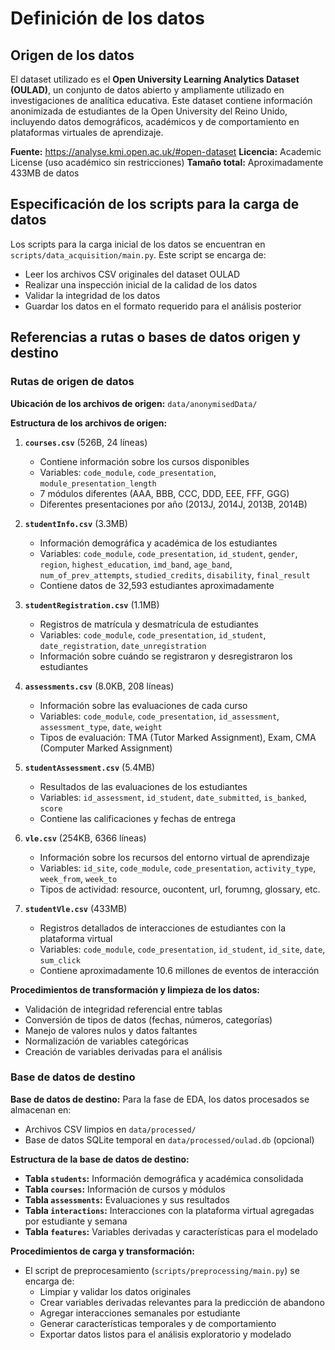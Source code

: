# Definición de los datos

## Origen de los datos

El dataset utilizado es el **Open University Learning Analytics Dataset (OULAD)**, un conjunto de datos abierto y ampliamente utilizado en investigaciones de analítica educativa. Este dataset contiene información anonimizada de estudiantes de la Open University del Reino Unido, incluyendo datos demográficos, académicos y de comportamiento en plataformas virtuales de aprendizaje.

**Fuente:** https://analyse.kmi.open.ac.uk/#open-dataset
**Licencia:** Academic License (uso académico sin restricciones)
**Tamaño total:** Aproximadamente 433MB de datos

## Especificación de los scripts para la carga de datos

Los scripts para la carga inicial de los datos se encuentran en `scripts/data_acquisition/main.py`. Este script se encarga de:
- Leer los archivos CSV originales del dataset OULAD
- Realizar una inspección inicial de la calidad de los datos
- Validar la integridad de los datos
- Guardar los datos en el formato requerido para el análisis posterior

## Referencias a rutas o bases de datos origen y destino

### Rutas de origen de datos

**Ubicación de los archivos de origen:** `data/anonymisedData/`

**Estructura de los archivos de origen:**

1. **`courses.csv`** (526B, 24 líneas)
   - Contiene información sobre los cursos disponibles
   - Variables: `code_module`, `code_presentation`, `module_presentation_length`
   - 7 módulos diferentes (AAA, BBB, CCC, DDD, EEE, FFF, GGG)
   - Diferentes presentaciones por año (2013J, 2014J, 2013B, 2014B)

2. **`studentInfo.csv`** (3.3MB)
   - Información demográfica y académica de los estudiantes
   - Variables: `code_module`, `code_presentation`, `id_student`, `gender`, `region`, `highest_education`, `imd_band`, `age_band`, `num_of_prev_attempts`, `studied_credits`, `disability`, `final_result`
   - Contiene datos de 32,593 estudiantes aproximadamente

3. **`studentRegistration.csv`** (1.1MB)
   - Registros de matrícula y desmatrícula de estudiantes
   - Variables: `code_module`, `code_presentation`, `id_student`, `date_registration`, `date_unregistration`
   - Información sobre cuándo se registraron y desregistraron los estudiantes

4. **`assessments.csv`** (8.0KB, 208 líneas)
   - Información sobre las evaluaciones de cada curso
   - Variables: `code_module`, `code_presentation`, `id_assessment`, `assessment_type`, `date`, `weight`
   - Tipos de evaluación: TMA (Tutor Marked Assignment), Exam, CMA (Computer Marked Assignment)

5. **`studentAssessment.csv`** (5.4MB)
   - Resultados de las evaluaciones de los estudiantes
   - Variables: `id_assessment`, `id_student`, `date_submitted`, `is_banked`, `score`
   - Contiene las calificaciones y fechas de entrega

6. **`vle.csv`** (254KB, 6366 líneas)
   - Información sobre los recursos del entorno virtual de aprendizaje
   - Variables: `id_site`, `code_module`, `code_presentation`, `activity_type`, `week_from`, `week_to`
   - Tipos de actividad: resource, oucontent, url, forumng, glossary, etc.

7. **`studentVle.csv`** (433MB)
   - Registros detallados de interacciones de estudiantes con la plataforma virtual
   - Variables: `code_module`, `code_presentation`, `id_student`, `id_site`, `date`, `sum_click`
   - Contiene aproximadamente 10.6 millones de eventos de interacción

**Procedimientos de transformación y limpieza de los datos:**
- Validación de integridad referencial entre tablas
- Conversión de tipos de datos (fechas, números, categorías)
- Manejo de valores nulos y datos faltantes
- Normalización de variables categóricas
- Creación de variables derivadas para el análisis

### Base de datos de destino

**Base de datos de destino:** Para la fase de EDA, los datos procesados se almacenan en:
- Archivos CSV limpios en `data/processed/`
- Base de datos SQLite temporal en `data/processed/oulad.db` (opcional)

**Estructura de la base de datos de destino:**
- **Tabla `students`:** Información demográfica y académica consolidada
- **Tabla `courses`:** Información de cursos y módulos
- **Tabla `assessments`:** Evaluaciones y sus resultados
- **Tabla `interactions`:** Interacciones con la plataforma virtual agregadas por estudiante y semana
- **Tabla `features`:** Variables derivadas y características para el modelado

**Procedimientos de carga y transformación:**
- El script de preprocesamiento (`scripts/preprocessing/main.py`) se encarga de:
  - Limpiar y validar los datos originales
  - Crear variables derivadas relevantes para la predicción de abandono
  - Agregar interacciones semanales por estudiante
  - Generar características temporales y de comportamiento
  - Exportar datos listos para el análisis exploratorio y modelado
